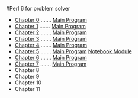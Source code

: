 #Perl 6 for problem solver
   
   + [Chapter 0](/chapter/text0.md) ....... [Main Program](/chapter/bn0.pl6)
   + [Chapter 1](/chapter/text1.md) ....... [Main Program](/chapter/bn1.pl6)
   + [Chapter 2](/chapter/text2.md) ....... [Main Program](/chapter/bn2.pl6)
   + [Chapter 3](/chapter/text3.md) ....... [Main Program](/chapter/bn3.pl6)
   + [Chapter 4](/chapter/text4.md) ....... [Main Program](/chapter/bn4.pl6)
   + [Chapter 5](/chapter/text5.md) ....... [Main Program](/chapter/bn5.pl6) [Notebook Module](/chapter/Notebook5.pm6)
   + [Chapter 6](/chapter/text6.md) ....... [Main Program](/chapter/bn6.pl6)
   + [Chapter 7](/chapter/text7.md) ....... [Main Program](/chapter/bn7.pl6)
   + Chapter 8
   + Chapter 9
   + Chapter 10
   + Chapter 11
